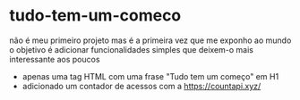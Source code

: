 # tudo-tem-um-comeco
não é meu primeiro projeto mas é a primeira vez que me exponho ao mundo
o objetivo é adicionar funcionalidades simples que deixem-o mais interessante aos poucos

- apenas uma tag HTML com uma frase "Tudo tem um começo" em H1
- adicionado um contador de acessos com a https://countapi.xyz/
